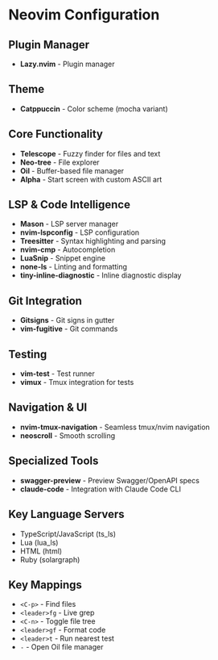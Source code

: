 # Neovim Configuration

## Plugin Manager
- **Lazy.nvim** - Plugin manager

## Theme
- **Catppuccin** - Color scheme (mocha variant)

## Core Functionality
- **Telescope** - Fuzzy finder for files and text
- **Neo-tree** - File explorer
- **Oil** - Buffer-based file manager
- **Alpha** - Start screen with custom ASCII art

## LSP & Code Intelligence
- **Mason** - LSP server manager
- **nvim-lspconfig** - LSP configuration
- **Treesitter** - Syntax highlighting and parsing
- **nvim-cmp** - Autocompletion
- **LuaSnip** - Snippet engine
- **none-ls** - Linting and formatting
- **tiny-inline-diagnostic** - Inline diagnostic display

## Git Integration
- **Gitsigns** - Git signs in gutter
- **vim-fugitive** - Git commands

## Testing
- **vim-test** - Test runner
- **vimux** - Tmux integration for tests

## Navigation & UI
- **nvim-tmux-navigation** - Seamless tmux/nvim navigation
- **neoscroll** - Smooth scrolling

## Specialized Tools
- **swagger-preview** - Preview Swagger/OpenAPI specs
- **claude-code** - Integration with Claude Code CLI

## Key Language Servers
- TypeScript/JavaScript (ts_ls)
- Lua (lua_ls)
- HTML (html)
- Ruby (solargraph)

## Key Mappings
- `<C-p>` - Find files
- `<leader>fg` - Live grep
- `<C-n>` - Toggle file tree
- `<leader>gf` - Format code
- `<leader>t` - Run nearest test
- `-` - Open Oil file manager
